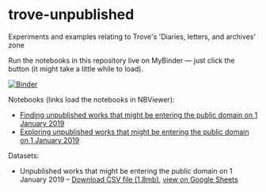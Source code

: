 # trove-unpublished

Experiments and examples relating to Trove's 'Diaries, letters, and archives' zone

Run the notebooks in this repository live on MyBinder — just click the button (it might take a little while to load).

[![Binder](https://mybinder.org/badge.svg)](https://mybinder.org/v2/gh/GLAM-Workbench/trove-unpublished/master)

Notebooks (links load the notebooks in NBViewer):

* [Finding unpublished works that might be entering the public domain on 1 January 2019](https://nbviewer.jupyter.org/github/GLAM-Workbench/trove-unpublished/blob/master/Finding-unpublished-works-entering-public-domain.ipynb)
* [Exploring unpublished works that might be entering the public domain on 1 January 2019](https://nbviewer.jupyter.org/github/GLAM-Workbench/trove-unpublished/blob/master/Exploring-unpublished-works-entering-public-domain.ipynb)

Datasets:

* Unpublished works that might be entering the public domain on 1 January 2019 &ndash; [Download CSV file  (1.8mb)](https://github.com/GLAM-Workbench/trove-unpublished/blob/master/unpublished_works_entering_pd_20181006.csv), [view on Google Sheets](https://docs.google.com/spreadsheets/d/1pcVgDHXMW-PKiQh3qXk2y5L_M8IFTyz05CQ2u-CbGsI/edit?usp=sharing)
